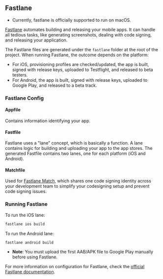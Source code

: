 ## Fastlane
- Currently, fastlane is officially supported to run on macOS.  

[Fastlane](https://github.com/fastlane/fastlane) automates building and releasing your mobile apps.  It can handle all tedious tasks, like generating screenshots, dealing with code signing, and releasing your application.
    
The Fastlane files are generated under the `fastlane` folder at the root of the project.  When running Fastlane, the outcome depends on the platform:  
 - For iOS, provisioning profiles are checked/updated, the app is built, signed with release keys, uploaded to Testflight, and released to beta testers.
 - For Android, the app is built, signed with release keys, uploaded to Google Play, and released to a beta track. 

### Fastlane Config
#### Appfile
Contains information identifying your app.

#### Fastfile
Fastlane uses a "lane" concept, which is basically a function.  A lane contains logic for building and uploading your app to the app stores.  The generated Fastfile contains two lanes, one for each platform (iOS and Android).

#### Matchfile
Used for [Fastlane Match](https://docs.fastlane.tools/actions/match/), which shares one code signing identity across your development team to simplify your codesigning setup and prevent code signing issues. 


### Running Fastlane
To run the iOS lane: 
```bash
fastlane ios build
```
To run the Android lane:
```bash
fastlane android build
```
 - **Note**: You must upload the first AAB/APK file to Google Play manually before using Fastlane.

For more information on configuration for Fastlane, check the [official Fastlane documentation](https://docs.fastlane.tools/).
